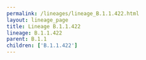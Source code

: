 ```yaml
---
permalink: /lineages/lineage_B.1.1.422.html
layout: lineage_page
title: Lineage B.1.1.422
lineage: B.1.1.422
parent: B.1.1
children: ['B.1.1.422']
---
```


